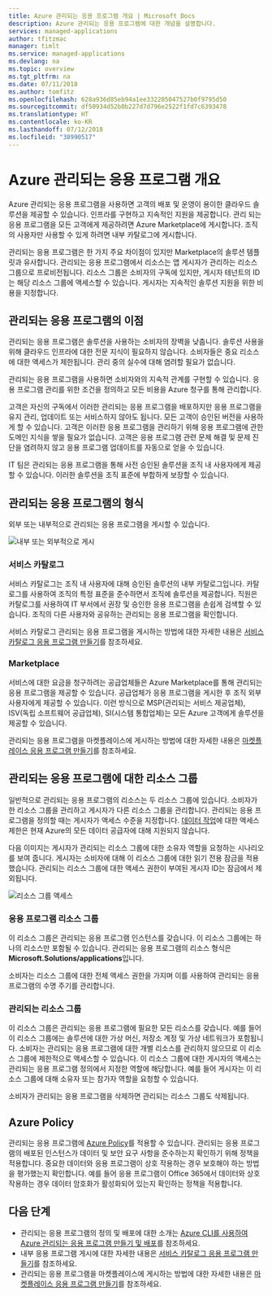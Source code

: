 ```yaml
---
title: Azure 관리되는 응용 프로그램 개요 | Microsoft Docs
description: Azure 관리되는 응용 프로그램에 대한 개념을 설명합니다.
services: managed-applications
author: tfitzmac
manager: timlt
ms.service: managed-applications
ms.devlang: na
ms.topic: overview
ms.tgt_pltfrm: na
ms.date: 07/11/2018
ms.author: tomfitz
ms.openlocfilehash: 628a936d85eb94a1ee332205047527b0f9795d50
ms.sourcegitcommit: df50934d52b0b227d7d796e2522f1fd7c6393478
ms.translationtype: HT
ms.contentlocale: ko-KR
ms.lasthandoff: 07/12/2018
ms.locfileid: "38990517"
---
```

# <a name="azure-managed-applications-overview"></a>Azure 관리되는 응용 프로그램 개요

Azure 관리되는 응용 프로그램을 사용하면 고객의 배포 및 운영이 용이한 클라우드 솔루션을 제공할 수 있습니다. 인프라를 구현하고 지속적인 지원을 제공합니다. 관리 되는 응용 프로그램을 모든 고객에게 제공하려면 Azure Marketplace에 게시합니다. 조직의 사용자만 사용할 수 있게 하려면 내부 카탈로그에 게시합니다. 

관리되는 응용 프로그램은 한 가지 주요 차이점이 있지만 Marketplace의 솔루션 템플릿과 유사합니다. 관리되는 응용 프로그램에서 리소스는 앱 게시자가 관리하는 리소스 그룹으로 프로비전됩니다. 리소스 그룹은 소비자의 구독에 있지만, 게시자 테넌트의 ID는 해당 리소스 그룹에 액세스할 수 있습니다. 게시자는 지속적인 솔루션 지원을 위한 비용을 지정합니다.

## <a name="advantages-of-managed-applications"></a>관리되는 응용 프로그램의 이점

관리되는 응용 프로그램은 솔루션을 사용하는 소비자의 장벽을 낮춥니다. 솔루션 사용을 위해 클라우드 인프라에 대한 전문 지식이 필요하지 않습니다. 소비자들은 중요 리소스에 대한 액세스가 제한됩니다. 관리 중의 실수에 대해 염려할 필요가 없습니다. 

관리되는 응용 프로그램을 사용하면 소비자와의 지속적 관계를 구현할 수 있습니다. 응용 프로그램 관리를 위한 조건을 정의하고 모든 비용을 Azure 청구를 통해 관리합니다.

고객은 자신의 구독에서 이러한 관리되는 응용 프로그램을 배포하지만 응용 프로그램을 유지 관리, 업데이트 또는 서비스하지 않아도 됩니다. 모든 고객이 승인된 버전을 사용하게 할 수 있습니다. 고객은 이러한 응용 프로그램을 관리하기 위해 응용 프로그램에 관한 도메인 지식을 쌓을 필요가 없습니다. 고객은 응용 프로그램 관련 문제 해결 및 문제 진단을 염려하지 않고 응용 프로그램 업데이트를 자동으로 얻을 수 있습니다. 

IT 팀은 관리되는 응용 프로그램을 통해 사전 승인된 솔루션을 조직 내 사용자에게 제공할 수 있습니다. 이러한 솔루션을 조직 표준에 부합하게 보장할 수 있습니다.

## <a name="types-of-managed-applications"></a>관리되는 응용 프로그램의 형식

외부 또는 내부적으로 관리되는 응용 프로그램을 게시할 수 있습니다.

![내부 또는 외부적으로 게시](./media/overview/manage_app_options.png)

### <a name="service-catalog"></a>서비스 카탈로그

서비스 카탈로그는 조직 내 사용자에 대해 승인된 솔루션의 내부 카탈로그입니다. 카탈로그를 사용하여 조직의 특정 표준을 준수하면서 조직에 솔루션을 제공합니다. 직원은 카탈로그를 사용하여 IT 부서에서 권장 및 승인한 응용 프로그램을 손쉽게 검색할 수 있습니다. 조직의 다른 사용자와 공유하는 관리되는 응용 프로그램을 확인합니다.

서비스 카탈로그 관리되는 응용 프로그램을 게시하는 방법에 대한 자세한 내용은 [서비스 카탈로그 응용 프로그램 만들기](publish-service-catalog-app.md)를 참조하세요.

### <a name="marketplace"></a>Marketplace

서비스에 대한 요금을 청구하려는 공급업체들은 Azure Marketplace를 통해 관리되는 응용 프로그램을 제공할 수 있습니다. 공급업체가 응용 프로그램을 게시한 후 조직 외부 사용자에게 제공할 수 있습니다. 이런 방식으로 MSP(관리되는 서비스 제공업체), ISV(독립 소프트웨어 공급업체), SI(시스템 통합업체)는 모든 Azure 고객에게 솔루션을 제공할 수 있습니다.

관리되는 응용 프로그램을 마켓플레이스에 게시하는 방법에 대한 자세한 내용은 [마켓플레이스 응용 프로그램 만들기](publish-marketplace-app.md)를 참조하세요.

## <a name="resource-groups-for-managed-applications"></a>관리되는 응용 프로그램에 대한 리소스 그룹

일반적으로 관리되는 응용 프로그램의 리소스는 두 리소스 그룹에 있습니다. 소비자가 한 리소스 그룹을 관리하고 게시자가 다른 리소스 그룹을 관리합니다. 관리되는 응용 프로그램을 정의할 때는 게시자가 액세스 수준을 지정합니다. [데이터 작업](../role-based-access-control/role-definitions.md)에 대한 액세스 제한은 현재 Azure의 모든 데이터 공급자에 대해 지원되지 않습니다.

다음 이미지는 게시자가 관리되는 리소스 그룹에 대한 소유자 역할을 요청하는 시나리오를 보여 줍니다. 게시자는 소비자에 대해 이 리소스 그룹에 대한 읽기 전용 잠금을 적용했습니다. 관리되는 리소스 그룹에 대한 액세스 권한이 부여된 게시자 ID는 잠금에서 제외됩니다.

![리소스 그룹 액세스](./media/overview/access.png)

### <a name="application-resource-group"></a>응용 프로그램 리소스 그룹

이 리소스 그룹은 관리되는 응용 프로그램 인스턴스를 갖습니다. 이 리소스 그룹에는 하나의 리소스만 포함될 수 있습니다. 관리되는 응용 프로그램의 리소스 형식은 **Microsoft.Solutions/applications**입니다.

소비자는 리소스 그룹에 대한 전체 액세스 권한을 가지며 이를 사용하여 관리되는 응용 프로그램의 수명 주기를 관리합니다.

### <a name="managed-resource-group"></a>관리되는 리소스 그룹

이 리소스 그룹은 관리되는 응용 프로그램에 필요한 모든 리소스를 갖습니다. 예를 들어 이 리소스 그룹에는 솔루션에 대한 가상 머신, 저장소 계정 및 가상 네트워크가 포함됩니다. 소비자는 관리되는 응용 프로그램에 대한 개별 리소스를 관리하지 않으므로 이 리소스 그룹에 제한적으로 액세스할 수 있습니다. 이 리소스 그룹에 대한 게시자의 액세스는 관리되는 응용 프로그램 정의에서 지정한 역할에 해당합니다. 예를 들어 게시자는 이 리소스 그룹에 대해 소유자 또는 참가자 역할을 요청할 수 있습니다.

소비자가 관리되는 응용 프로그램을 삭제하면 관리되는 리소스 그룹도 삭제됩니다.

## <a name="azure-policy"></a>Azure Policy

관리되는 응용 프로그램에 [Azure Policy](../azure-policy/azure-policy-introduction.md)를 적용할 수 있습니다. 관리되는 응용 프로그램의 배포된 인스턴스가 데이터 및 보안 요구 사항을 준수하는지 확인하기 위해 정책을 적용합니다. 중요한 데이터와 응용 프로그램이 상호 작용하는 경우 보호해야 하는 방법을 평가했는지 확인합니다. 예를 들어 응용 프로그램이 Office 365에서 데이터와 상호 작용하는 경우 데이터 암호화가 활성화되어 있는지 확인하는 정책을 적용합니다.

## <a name="next-steps"></a>다음 단계

* 관리되는 응용 프로그램의 정의 및 배포에 대한 소개는 [Azure CLI를 사용하여 Azure 관리되는 응용 프로그램 만들기 및 배포](managed-apps-quickstart-cli.md)를 참조하세요.
* 내부 응용 프로그램 게시에 대한 자세한 내용은 [서비스 카탈로그 응용 프로그램 만들기](publish-service-catalog-app.md)를 참조하세요.
* 관리되는 응용 프로그램을 마켓플레이스에 게시하는 방법에 대한 자세한 내용은 [마켓플레이스 응용 프로그램 만들기](publish-marketplace-app.md)를 참조하세요.
